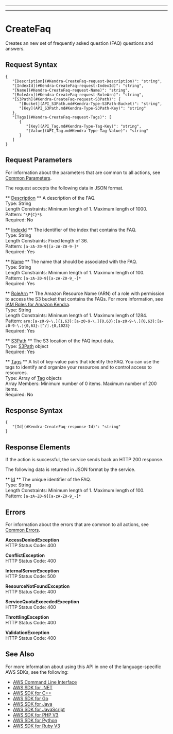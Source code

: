--------

--------

# CreateFaq<a name="API_CreateFaq"></a>

Creates an new set of frequently asked question \(FAQ\) questions and answers\.

## Request Syntax<a name="API_CreateFaq_RequestSyntax"></a>

```
{
   "[Description](#Kendra-CreateFaq-request-Description)": "string",
   "[IndexId](#Kendra-CreateFaq-request-IndexId)": "string",
   "[Name](#Kendra-CreateFaq-request-Name)": "string",
   "[RoleArn](#Kendra-CreateFaq-request-RoleArn)": "string",
   "[S3Path](#Kendra-CreateFaq-request-S3Path)": { 
      "[Bucket](API_S3Path.md#Kendra-Type-S3Path-Bucket)": "string",
      "[Key](API_S3Path.md#Kendra-Type-S3Path-Key)": "string"
   },
   "[Tags](#Kendra-CreateFaq-request-Tags)": [ 
      { 
         "[Key](API_Tag.md#Kendra-Type-Tag-Key)": "string",
         "[Value](API_Tag.md#Kendra-Type-Tag-Value)": "string"
      }
   ]
}
```

## Request Parameters<a name="API_CreateFaq_RequestParameters"></a>

For information about the parameters that are common to all actions, see [Common Parameters](CommonParameters.md)\.

The request accepts the following data in JSON format\.

 ** [Description](#API_CreateFaq_RequestSyntax) **   <a name="Kendra-CreateFaq-request-Description"></a>
A description of the FAQ\.  
Type: String  
Length Constraints: Minimum length of 1\. Maximum length of 1000\.  
Pattern: `^\P{C}*$`   
Required: No

 ** [IndexId](#API_CreateFaq_RequestSyntax) **   <a name="Kendra-CreateFaq-request-IndexId"></a>
The identifier of the index that contains the FAQ\.  
Type: String  
Length Constraints: Fixed length of 36\.  
Pattern: `[a-zA-Z0-9][a-zA-Z0-9-]*`   
Required: Yes

 ** [Name](#API_CreateFaq_RequestSyntax) **   <a name="Kendra-CreateFaq-request-Name"></a>
The name that should be associated with the FAQ\.  
Type: String  
Length Constraints: Minimum length of 1\. Maximum length of 100\.  
Pattern: `[a-zA-Z0-9][a-zA-Z0-9_-]*`   
Required: Yes

 ** [RoleArn](#API_CreateFaq_RequestSyntax) **   <a name="Kendra-CreateFaq-request-RoleArn"></a>
The Amazon Resource Name \(ARN\) of a role with permission to access the S3 bucket that contains the FAQs\. For more information, see [IAM Roles for Amazon Kendra](https://docs.aws.amazon.com/kendra/latest/dg/iam-roles.html)\.  
Type: String  
Length Constraints: Minimum length of 1\. Maximum length of 1284\.  
Pattern: `arn:[a-z0-9-\.]{1,63}:[a-z0-9-\.]{0,63}:[a-z0-9-\.]{0,63}:[a-z0-9-\.]{0,63}:[^/].{0,1023}`   
Required: Yes

 ** [S3Path](#API_CreateFaq_RequestSyntax) **   <a name="Kendra-CreateFaq-request-S3Path"></a>
The S3 location of the FAQ input data\.  
Type: [S3Path](API_S3Path.md) object  
Required: Yes

 ** [Tags](#API_CreateFaq_RequestSyntax) **   <a name="Kendra-CreateFaq-request-Tags"></a>
A list of key\-value pairs that identify the FAQ\. You can use the tags to identify and organize your resources and to control access to resources\.  
Type: Array of [Tag](API_Tag.md) objects  
Array Members: Minimum number of 0 items\. Maximum number of 200 items\.  
Required: No

## Response Syntax<a name="API_CreateFaq_ResponseSyntax"></a>

```
{
   "[Id](#Kendra-CreateFaq-response-Id)": "string"
}
```

## Response Elements<a name="API_CreateFaq_ResponseElements"></a>

If the action is successful, the service sends back an HTTP 200 response\.

The following data is returned in JSON format by the service\.

 ** [Id](#API_CreateFaq_ResponseSyntax) **   <a name="Kendra-CreateFaq-response-Id"></a>
The unique identifier of the FAQ\.  
Type: String  
Length Constraints: Minimum length of 1\. Maximum length of 100\.  
Pattern: `[a-zA-Z0-9][a-zA-Z0-9_-]*` 

## Errors<a name="API_CreateFaq_Errors"></a>

For information about the errors that are common to all actions, see [Common Errors](CommonErrors.md)\.

 **AccessDeniedException**   
HTTP Status Code: 400

 **ConflictException**   
HTTP Status Code: 400

 **InternalServerException**   
HTTP Status Code: 500

 **ResourceNotFoundException**   
HTTP Status Code: 400

 **ServiceQuotaExceededException**   
HTTP Status Code: 400

 **ThrottlingException**   
HTTP Status Code: 400

 **ValidationException**   
HTTP Status Code: 400

## See Also<a name="API_CreateFaq_SeeAlso"></a>

For more information about using this API in one of the language\-specific AWS SDKs, see the following:
+  [AWS Command Line Interface](https://docs.aws.amazon.com/goto/aws-cli/kendra-2019-02-03/CreateFaq) 
+  [AWS SDK for \.NET](https://docs.aws.amazon.com/goto/DotNetSDKV3/kendra-2019-02-03/CreateFaq) 
+  [AWS SDK for C\+\+](https://docs.aws.amazon.com/goto/SdkForCpp/kendra-2019-02-03/CreateFaq) 
+  [AWS SDK for Go](https://docs.aws.amazon.com/goto/SdkForGoV1/kendra-2019-02-03/CreateFaq) 
+  [AWS SDK for Java](https://docs.aws.amazon.com/goto/SdkForJava/kendra-2019-02-03/CreateFaq) 
+  [AWS SDK for JavaScript](https://docs.aws.amazon.com/goto/AWSJavaScriptSDK/kendra-2019-02-03/CreateFaq) 
+  [AWS SDK for PHP V3](https://docs.aws.amazon.com/goto/SdkForPHPV3/kendra-2019-02-03/CreateFaq) 
+  [AWS SDK for Python](https://docs.aws.amazon.com/goto/boto3/kendra-2019-02-03/CreateFaq) 
+  [AWS SDK for Ruby V3](https://docs.aws.amazon.com/goto/SdkForRubyV3/kendra-2019-02-03/CreateFaq) 